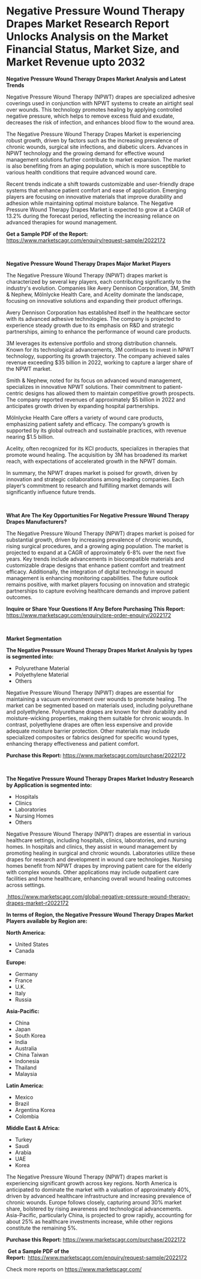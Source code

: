<p><h1>Negative Pressure Wound Therapy Drapes Market Research Report Unlocks Analysis on the Market Financial Status, Market Size, and Market Revenue upto 2032</h1></p><p><strong>Negative Pressure Wound Therapy Drapes Market Analysis and Latest Trends</strong></p>
<p><p>Negative Pressure Wound Therapy (NPWT) drapes are specialized adhesive coverings used in conjunction with NPWT systems to create an airtight seal over wounds. This technology promotes healing by applying controlled negative pressure, which helps to remove excess fluid and exudate, decreases the risk of infection, and enhances blood flow to the wound area.</p><p>The Negative Pressure Wound Therapy Drapes Market is experiencing robust growth, driven by factors such as the increasing prevalence of chronic wounds, surgical site infections, and diabetic ulcers. Advances in NPWT technology and the growing demand for effective wound management solutions further contribute to market expansion. The market is also benefiting from an aging population, which is more susceptible to various health conditions that require advanced wound care.</p><p>Recent trends indicate a shift towards customizable and user-friendly drape systems that enhance patient comfort and ease of application. Emerging players are focusing on innovative materials that improve durability and adhesion while maintaining optimal moisture balance. The Negative Pressure Wound Therapy Drapes Market is expected to grow at a CAGR of 13.2% during the forecast period, reflecting the increasing reliance on advanced therapies for wound management.</p></p>
<p><strong>Get a Sample PDF of the Report:&nbsp;</strong> <a href="https://www.marketscagr.com/enquiry/request-sample/2022172?utm_campaign=1097&utm_medium=2&utm_source=Github&utm_content=ia&utm_term=29032025&utm_id=negative-pressure-wound-therapy-drapes">https://www.marketscagr.com/enquiry/request-sample/2022172</a></p>
<p>&nbsp;</p>
<p><strong>Negative Pressure Wound Therapy Drapes Major Market Players</strong></p>
<p><p>The Negative Pressure Wound Therapy (NPWT) drapes market is characterized by several key players, each contributing significantly to the industry's evolution. Companies like Avery Dennison Corporation, 3M, Smith & Nephew, Mölnlycke Health Care, and Acelity dominate the landscape, focusing on innovative solutions and expanding their product offerings.</p><p>Avery Dennison Corporation has established itself in the healthcare sector with its advanced adhesive technologies. The company is projected to experience steady growth due to its emphasis on R&D and strategic partnerships, aiming to enhance the performance of wound care products.</p><p>3M leverages its extensive portfolio and strong distribution channels. Known for its technological advancements, 3M continues to invest in NPWT technology, supporting its growth trajectory. The company achieved sales revenue exceeding $35 billion in 2022, working to capture a larger share of the NPWT market.</p><p>Smith & Nephew, noted for its focus on advanced wound management, specializes in innovative NPWT solutions. Their commitment to patient-centric designs has allowed them to maintain competitive growth prospects. The company reported revenues of approximately $5 billion in 2022 and anticipates growth driven by expanding hospital partnerships.</p><p>Mölnlycke Health Care offers a variety of wound care products, emphasizing patient safety and efficacy. The company’s growth is supported by its global outreach and sustainable practices, with revenue nearing $1.5 billion.</p><p>Acelity, often recognized for its KCI products, specializes in therapies that promote wound healing. The acquisition by 3M has broadened its market reach, with expectations of accelerated growth in the NPWT domain.</p><p>In summary, the NPWT drapes market is poised for growth, driven by innovation and strategic collaborations among leading companies. Each player’s commitment to research and fulfilling market demands will significantly influence future trends.</p></p>
<p>&nbsp;</p>
<p><strong>What Are The Key Opportunities For Negative Pressure Wound Therapy Drapes Manufacturers?</strong></p>
<p><p>The Negative Pressure Wound Therapy (NPWT) drapes market is poised for substantial growth, driven by increasing prevalence of chronic wounds, rising surgical procedures, and a growing aging population. The market is projected to expand at a CAGR of approximately 6-8% over the next five years. Key trends include advancements in biocompatible materials and customizable drape designs that enhance patient comfort and treatment efficacy. Additionally, the integration of digital technology in wound management is enhancing monitoring capabilities. The future outlook remains positive, with market players focusing on innovation and strategic partnerships to capture evolving healthcare demands and improve patient outcomes.</p></p>
<p><strong>Inquire or Share Your Questions If Any Before Purchasing This Report:</strong> <a href="https://www.marketscagr.com/enquiry/pre-order-enquiry/2022172?utm_campaign=1097&utm_medium=2&utm_source=Github&utm_content=ia&utm_term=29032025&utm_id=negative-pressure-wound-therapy-drapes">https://www.marketscagr.com/enquiry/pre-order-enquiry/2022172</a></p>
<p>&nbsp;</p>
<p><strong>Market Segmentation</strong></p>
<p><strong>The Negative Pressure Wound Therapy Drapes Market Analysis by types is segmented into:</strong></p>
<p><ul><li>Polyurethane Material</li><li>Polyethylene Material</li><li>Others</li></ul></p>
<p><p>Negative Pressure Wound Therapy (NPWT) drapes are essential for maintaining a vacuum environment over wounds to promote healing. The market can be segmented based on materials used, including polyurethane and polyethylene. Polyurethane drapes are known for their durability and moisture-wicking properties, making them suitable for chronic wounds. In contrast, polyethylene drapes are often less expensive and provide adequate moisture barrier protection. Other materials may include specialized composites or fabrics designed for specific wound types, enhancing therapy effectiveness and patient comfort.</p></p>
<p><strong>Purchase this Report:&nbsp;</strong><a href="https://www.marketscagr.com/purchase/2022172?utm_campaign=1097&utm_medium=2&utm_source=Github&utm_content=ia&utm_term=29032025&utm_id=negative-pressure-wound-therapy-drapes">https://www.marketscagr.com/purchase/2022172</a></p>
<p>&nbsp;</p>
<p><strong>The Negative Pressure Wound Therapy Drapes Market Industry Research by Application is segmented into:</strong></p>
<p><ul><li>Hospitals</li><li>Clinics</li><li>Laboratories</li><li>Nursing Homes</li><li>Others</li></ul></p>
<p><p>Negative Pressure Wound Therapy (NPWT) drapes are essential in various healthcare settings, including hospitals, clinics, laboratories, and nursing homes. In hospitals and clinics, they assist in wound management by promoting healing in surgical and chronic wounds. Laboratories utilize these drapes for research and development in wound care technologies. Nursing homes benefit from NPWT drapes by improving patient care for the elderly with complex wounds. Other applications may include outpatient care facilities and home healthcare, enhancing overall wound healing outcomes across settings.</p></p>
<p><a href="https://www.marketscagr.com/global-negative-pressure-wound-therapy-drapes-market-r2022172?utm_campaign=1097&utm_medium=2&utm_source=Github&utm_content=ia&utm_term=29032025&utm_id=negative-pressure-wound-therapy-drapes">&nbsp;https://www.marketscagr.com/global-negative-pressure-wound-therapy-drapes-market-r2022172</a></p>
<p><strong>In terms of Region, the Negative Pressure Wound Therapy Drapes Market Players available by Region are:</strong></p>
<p>
    <p> <strong> North America: </strong>
        <ul>
            <li>United States</li>
            <li>Canada</li>
        </ul>
        </p> 
    <p> <strong> Europe: </strong>
        <ul>
            <li>Germany</li>
            <li>France</li>
            <li>U.K.</li>
            <li>Italy</li>
            <li>Russia</li>
        </ul>
        </p> 
    <p> <strong> Asia-Pacific: </strong>
        <ul>
            <li>China</li>
            <li>Japan</li>
            <li>South Korea</li>
            <li>India</li>
            <li>Australia</li>
            <li>China Taiwan</li>
            <li>Indonesia</li>
            <li>Thailand</li>
            <li>Malaysia</li>
        </ul>
        </p> 
    <p> <strong> Latin America: </strong>
        <ul>
            <li>Mexico</li>
            <li>Brazil</li>
            <li>Argentina Korea</li>
            <li>Colombia</li>
        </ul>
        </p> 
    <p> <strong> Middle East & Africa: </strong>
        <ul>
            <li>Turkey</li>
            <li>Saudi</li>
            <li>Arabia</li>
            <li>UAE</li>
            <li>Korea</li>
        </ul>
    </p>
    </p>
<p><p>The Negative Pressure Wound Therapy (NPWT) drapes market is experiencing significant growth across key regions. North America is anticipated to dominate the market with a valuation of approximately 40%, driven by advanced healthcare infrastructure and increasing prevalence of chronic wounds. Europe follows closely, capturing around 30% market share, bolstered by rising awareness and technological advancements. Asia-Pacific, particularly China, is projected to grow rapidly, accounting for about 25% as healthcare investments increase, while other regions constitute the remaining 5%.</p></p>
<p><strong>Purchase this Report: </strong><a href="https://www.marketscagr.com/purchase/2022172?utm_campaign=1097&utm_medium=2&utm_source=Github&utm_content=ia&utm_term=29032025&utm_id=negative-pressure-wound-therapy-drapes">https://www.marketscagr.com/purchase/2022172</a></p>
<p>&nbsp;<strong>Get a Sample PDF of the Report:&nbsp;&nbsp;</strong><a href="https://www.marketscagr.com/enquiry/request-sample/2022172?utm_campaign=1097&utm_medium=2&utm_source=Github&utm_content=ia&utm_term=29032025&utm_id=negative-pressure-wound-therapy-drapes">https://www.marketscagr.com/enquiry/request-sample/2022172</a></p>
<p><strong></strong></p>
<p>Check more reports on <a href="https://www.marketscagr.com/?utm_campaign=1097&utm_medium=2&utm_source=Github&utm_content=ia&utm_term=29032025&utm_id=negative-pressure-wound-therapy-drapes">https://www.marketscagr.com/</a></p>